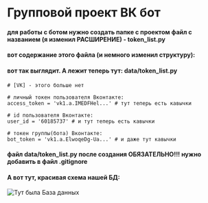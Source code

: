 # Групповой проект ВК бот 

#### для работы с ботом нужно создать папке с проектом файл с названием (я изменил РАСШИРЕНИЕ) - token_list.py

#### вот содержание этого файла (и немного изменил структуру):
#### вот так выглядит. А лежит теперь тут: data/token_list.py


```
# [VK] - этого больше нет

# личный токен пользователя Вконтакте:
access_token = 'vk1.a.IMEDFHel...' # тут теперь есть кавычки

# id пользователя Вконтакте:
user_id = '60185737' # и тут теперь есть кавычки

# токен группы(бота) Вконтакте:
bot_token = 'vk1.a.ElwoqeDg-Ua...' # и даже тут кавычки
```
#### файл data/token_list.py после создания ОБЯЗАТЕЛЬНО!!! нужно добавить в файл .gitignore


#### А вот тут, красивая схема нашей БД:

![Тут была База данных](https://raw.githubusercontent.com/astralista/GroupProj_Bot_VK_dating/main/db/DB.png)
